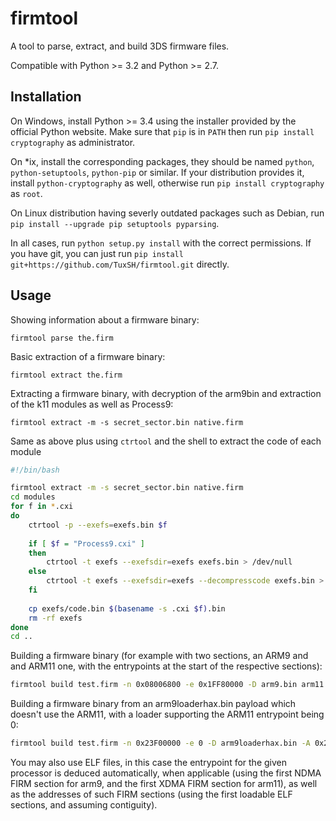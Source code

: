 # firmtool
A tool to parse, extract, and build 3DS firmware files.

Compatible with Python >= 3.2 and Python >= 2.7.

## Installation

On Windows, install Python >= 3.4 using the installer provided by the official Python website. Make sure that `pip` is in `PATH` then run `pip install cryptography` as administrator.

On *ix, install the corresponding packages, they should be named `python`, `python-setuptools`, `python-pip` or similar. If your distribution provides it, install `python-cryptography` as well, otherwise run `pip install cryptography` as `root`.

On Linux distribution having severly outdated packages such as Debian, run `pip install --upgrade pip setuptools pyparsing`.

In all cases, run `python setup.py install` with the correct permissions. If you have git, you can just run `pip install git+https://github.com/TuxSH/firmtool.git` directly.

## Usage
Showing information about a firmware binary:
```
firmtool parse the.firm
```

Basic extraction of a firmware binary:
```
firmtool extract the.firm
```

Extracting a firmware binary, with decryption of the arm9bin and extraction of the k11 modules as well as Process9:
```
firmtool extract -m -s secret_sector.bin native.firm
```

Same as above plus using `ctrtool` and the shell to extract the code of each module
```bash
#!/bin/bash

firmtool extract -m -s secret_sector.bin native.firm
cd modules
for f in *.cxi
do
    ctrtool -p --exefs=exefs.bin $f
    
    if [ $f = "Process9.cxi" ]
    then
        ctrtool -t exefs --exefsdir=exefs exefs.bin > /dev/null
    else
        ctrtool -t exefs --exefsdir=exefs --decompresscode exefs.bin > /dev/null
    fi
    
    cp exefs/code.bin $(basename -s .cxi $f).bin
    rm -rf exefs
done
cd ..
```


Building a firmware binary (for example with two sections, an ARM9 and and ARM11 one, with the entrypoints at the start of the respective sections):

```bash
firmtool build test.firm -n 0x08006800 -e 0x1FF80000 -D arm9.bin arm11.bin -A 0x08006800 0x1FF80000 -C NDMA XDMA
```

Building a firmware binary from an arm9loaderhax.bin payload which doesn't use the ARM11, with a loader supporting the ARM11 entrypoint being 0:

```bash
firmtool build test.firm -n 0x23F00000 -e 0 -D arm9loaderhax.bin -A 0x23F00000 -C NDMA
```

You may also use ELF files, in this case the entrypoint for the given processor is deduced automatically, when applicable (using the first NDMA FIRM section for arm9, and the first XDMA FIRM section for arm11), as well as the addresses of such FIRM sections (using the first loadable ELF sections, and assuming contiguity).
